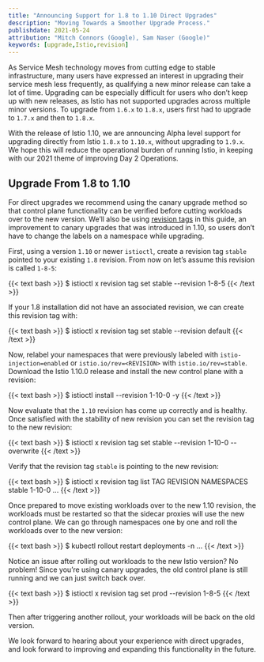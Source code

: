 ```yaml
---
title: "Announcing Support for 1.8 to 1.10 Direct Upgrades"
description: "Moving Towards a Smoother Upgrade Process."
publishdate: 2021-05-24
attribution: "Mitch Connors (Google), Sam Naser (Google)"
keywords: [upgrade,Istio,revision]
---
```


As Service Mesh technology moves from cutting edge to stable infrastructure, many users have expressed an interest in upgrading their service mesh less frequently, as qualifying a new minor release can take a lot of time. Upgrading can be especially difficult for users who don’t keep up with new releases, as Istio has not supported upgrades across multiple minor versions.  To upgrade from `1.6.x` to `1.8.x`, users first had to upgrade to `1.7.x` and then to `1.8.x`.

With the release of Istio 1.10, we are announcing Alpha level support for upgrading directly from Istio `1.8.x` to `1.10.x`, without upgrading to `1.9.x`.  We hope this will reduce the operational burden of running Istio, in keeping with our 2021 theme of improving Day 2 Operations.

## Upgrade From 1.8 to 1.10

For direct upgrades we recommend using the canary upgrade method so that control plane functionality can be verified before cutting workloads over to the new version. We’ll also be using [revision tags](/pt-br/blog/2021/revision-tags/) in this guide, an improvement to canary upgrades that was introduced in 1.10, so users don’t have to change the labels on a namespace while upgrading.

First, using a version `1.10` or newer `istioctl`, create a revision tag `stable` pointed to your existing `1.8` revision. From now on let’s assume this revision is called `1-8-5`:

{{< text bash >}}
$ istioctl x revision tag set stable --revision 1-8-5
{{< /text >}}

If your 1.8 installation did not have an associated revision, we can create this revision tag with:

{{< text bash >}}
$ istioctl x revision tag set stable --revision default
{{< /text >}}

Now, relabel your namespaces that were previously labeled with `istio-injection=enabled` or `istio.io/rev=<REVISION>` with `istio.io/rev=stable`. Download the Istio 1.10.0 release and install the new control plane with a revision:

{{< text bash >}}
$ istioctl install --revision 1-10-0 -y
{{< /text >}}

Now evaluate that the `1.10` revision has come up correctly and is healthy. Once satisfied with the stability of new revision you can set the revision tag to the new revision:

{{< text bash >}}
$ istioctl x revision tag set stable --revision 1-10-0 --overwrite
{{< /text >}}

Verify that the revision tag `stable` is pointing to the new revision:

{{< text bash >}}
$ istioctl x revision tag list
TAG    REVISION NAMESPACES
stable 1-10-0        ...
{{< /text >}}

Once prepared to move existing workloads over to the new 1.10 revision, the workloads must be restarted so that the sidecar proxies will use the new control plane. We can go through namespaces one by one and roll the workloads over to the new version:

{{< text bash >}}
$ kubectl rollout restart deployments -n …
{{< /text >}}

Notice an issue after rolling out workloads to the new Istio version? No problem! Since you’re using canary upgrades, the old control plane is still running and we can just switch back over.

{{< text bash >}}
$ istioctl x revision tag set prod --revision 1-8-5
{{< /text >}}

Then after triggering another rollout, your workloads will be back on the old version.

We look forward to hearing about your experience with direct upgrades, and look forward to improving and expanding this functionality in the future.
